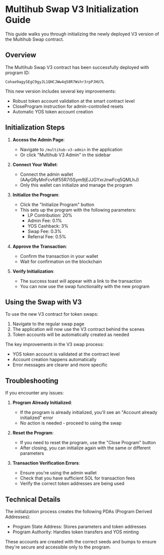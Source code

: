 # Multihub Swap V3 Initialization Guide

This guide walks you through initializing the newly deployed V3 version of the Multihub Swap contract.

## Overview

The Multihub Swap V3 contract has been successfully deployed with program ID:
```
Cohae9agySEgC9gyJL1QHCJWw4q58R7Wshr3rpPJHU7L
```

This new version includes several key improvements:
- Robust token account validation at the smart contract level 
- CloseProgram instruction for admin-controlled resets
- Automatic YOS token account creation

## Initialization Steps

1. **Access the Admin Page**:
   - Navigate to `/multihub-v3-admin` in the application
   - Or click "Multihub V3 Admin" in the sidebar

2. **Connect Your Wallet**:
   - Connect the admin wallet (AAyGRyMnFcvfdf55R7i5Sym9jEJJGYxrJnwFcq5QMLhJ)
   - Only this wallet can initialize and manage the program

3. **Initialize the Program**:
   - Click the "Initialize Program" button
   - This sets up the program with the following parameters:
     - LP Contribution: 20%
     - Admin Fee: 0.1%
     - YOS Cashback: 3%
     - Swap Fee: 0.3%
     - Referral Fee: 0.5%

4. **Approve the Transaction**:
   - Confirm the transaction in your wallet
   - Wait for confirmation on the blockchain

5. **Verify Initialization**:
   - The success toast will appear with a link to the transaction
   - You can now use the swap functionality with the new program

## Using the Swap with V3

To use the new V3 contract for token swaps:

1. Navigate to the regular swap page
2. The application will now use the V3 contract behind the scenes
3. Token accounts will be automatically created as needed

The key improvements in the V3 swap process:
- YOS token account is validated at the contract level
- Account creation happens automatically 
- Error messages are clearer and more specific

## Troubleshooting

If you encounter any issues:

1. **Program Already Initialized**:
   - If the program is already initialized, you'll see an "Account already initialized" error
   - No action is needed - proceed to using the swap

2. **Reset the Program**:
   - If you need to reset the program, use the "Close Program" button
   - After closing, you can initialize again with the same or different parameters

3. **Transaction Verification Errors**:
   - Ensure you're using the admin wallet
   - Check that you have sufficient SOL for transaction fees
   - Verify the correct token addresses are being used

## Technical Details

The initialization process creates the following PDAs (Program Derived Addresses):
- Program State Address: Stores parameters and token addresses
- Program Authority: Handles token transfers and YOS minting

These accounts are created with the correct seeds and bumps to ensure they're secure and accessible only to the program.